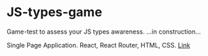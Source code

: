 # JS-types-game

Game-test to assess your JS types awareness. ...in construction...

Single Page Application. React, React Router, HTML, CSS. [Link](https://github.com/mad-pillow/JS-types-game)
